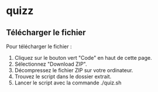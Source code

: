 # quizz
## Télécharger le fichier

Pour télécharger le fichier :

1. Cliquez sur le bouton vert "Code" en haut de cette page.
2. Sélectionnez "Download ZIP".
3. Décompressez le fichier ZIP sur votre ordinateur.
4. Trouvez le script dans le dossier extrait.
5. Lancer le script avec la commande ./quiz.sh